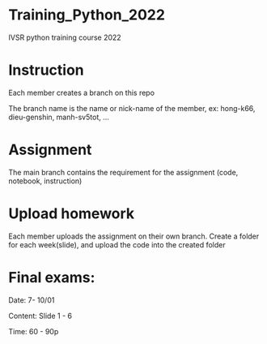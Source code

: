 # Training_Python_2022
IVSR python training course 2022

# Instruction 
Each member creates a branch on this repo

The branch name is the name or nick-name of the member, ex: hong-k66, dieu-genshin, manh-sv5tot, ... 

# Assignment
The main branch contains the requirement for the assignment (code, notebook, instruction)  

# Upload homework
Each member uploads the assignment on their own branch. Create a folder for each week(slide), and upload the code into the created folder  

# Final exams: 
Date: 7- 10/01

Content: Slide 1 - 6 

Time: 60 - 90p
